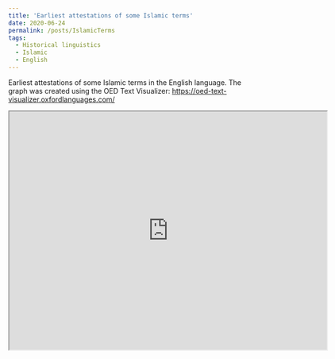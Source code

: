 ```yaml
---
title: 'Earliest attestations of some Islamic terms'
date: 2020-06-24
permalink: /posts/IslamicTerms
tags:
  - Historical linguistics
  - Islamic
  - English
---
```


Earliest attestations of some Islamic terms in the English language. The graph was created using the OED Text Visualizer: https://oed-text-visualizer.oxfordlanguages.com/ 

<iframe src="https://github.com/Muhsabrys/Muhsabrys.github.io/blob/master/images/IslamicTerms.png" width="640" height="480"></iframe>
